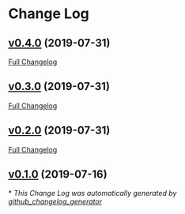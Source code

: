 # Change Log

## [v0.4.0](https://github.com/morphatic/feathers-auth0-strategy/tree/v0.4.0) (2019-07-31)
[Full Changelog](https://github.com/morphatic/feathers-auth0-strategy/compare/v0.3.0...v0.4.0)

## [v0.3.0](https://github.com/morphatic/feathers-auth0-strategy/tree/v0.3.0) (2019-07-31)
[Full Changelog](https://github.com/morphatic/feathers-auth0-strategy/compare/v0.2.0...v0.3.0)

## [v0.2.0](https://github.com/morphatic/feathers-auth0-strategy/tree/v0.2.0) (2019-07-31)
[Full Changelog](https://github.com/morphatic/feathers-auth0-strategy/compare/v0.1.0...v0.2.0)

## [v0.1.0](https://github.com/morphatic/feathers-auth0-strategy/tree/v0.1.0) (2019-07-16)


\* *This Change Log was automatically generated by [github_changelog_generator](https://github.com/skywinder/Github-Changelog-Generator)*
